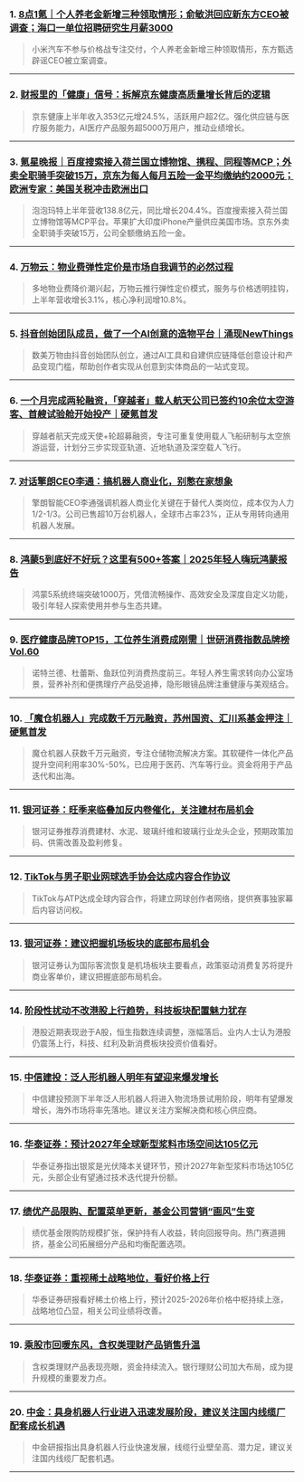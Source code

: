 ### 1. [8点1氪｜个人养老金新增三种领取情形；俞敏洪回应新东方CEO被调查；海口一单位招聘研究生月薪3000](https://36kr.com/p/3430411193699714?f=rss)

> 小米汽车不参与价格战专注交付，个人养老金新增三种领取情形，东方甄选辟谣CEO被立案调查。

---


### 2. [财报里的「健康」信号：拆解京东健康高质量增长背后的逻辑](https://36kr.com/p/3429788321746313?f=rss)

> 京东健康上半年收入353亿元增24.5%，活跃用户超2亿。强化供应链与医疗服务能力，AI医疗产品服务超5000万用户，推动业绩增长。

---


### 3. [氪星晚报｜百度搜索接入荷兰国立博物馆、携程、同程等MCP；外卖全职骑手突破15万，京东为每人每月五险一金平均缴纳约2000元；欧洲专家：美国关税冲击欧洲出口](https://36kr.com/p/3429353036942722?f=rss)

> 泡泡玛特上半年营收138.8亿元，同比增长204.4%。百度搜索接入荷兰国立博物馆等MCP平台。苹果扩大印度iPhone产量供应美国市场。京东外卖全职骑手突破15万，公司全额缴纳五险一金。

---


### 4. [万物云：物业费弹性定价是市场自我调节的必然过程](https://36kr.com/p/3429541893000577?f=rss)

> 多地物业费降价潮兴起，万物云推行弹性定价模式，服务与价格透明挂钩，上半年营收增长3.1%，核心净利润增10.8%。

---


### 5. [抖音创始团队成员，做了一个AI创意的造物平台｜涌现NewThings](https://36kr.com/p/3429452989288068?f=rss)

> 数美万物由抖音创始团队创立，通过AI工具和自建供应链降低创意设计和产品变现门槛，帮助创作者实现从创意到实体商品的一站式变现。

---


### 6. [一个月完成两轮融资，「穿越者」载人航天公司已签约10余位太空游客、首艘试验舱开始投产｜硬氪首发](https://36kr.com/p/3429302264548742?f=rss)

> 穿越者航天完成天使+轮超募融资，专注可重复使用载人飞船研制与太空旅游运营，计划分三步实现亚轨道、近地轨道及深空载人飞行。

---


### 7. [对话擎朗CEO李通：搞机器人商业化，别憋在家想象](https://36kr.com/p/3429190934711686?f=rss)

> 擎朗智能CEO李通强调机器人商业化关键在于替代人类岗位，成本仅为人力1/2-1/3。公司已售超10万台机器人，全球市占率23%，正从专用转向通用机器人发展。

---


### 8. [鸿蒙5到底好不好玩？这里有500+答案｜2025年轻人嗨玩鸿蒙报告](https://36kr.com/p/3429154251214215?f=rss)

> 鸿蒙5系统终端突破1000万，凭借流畅操作、高效安全及深度自定义功能，吸引年轻人探索使用并参与生态共建。

---


### 9. [医疗健康品牌TOP15，工位养生消费成刚需｜世研消费指数品牌榜Vol.60](https://36kr.com/p/3429152953322887?f=rss)

> 诺特兰德、杜蕾斯、鱼跃位列消费热度前三。年轻人养生需求转向办公室场景，营养补剂和便携理疗产品受追捧，隐形眼镜品牌注重健康与美观结合。

---


### 10. [「魔仓机器人」完成数千万元融资，苏州国资、汇川系基金押注｜硬氪首发](https://36kr.com/p/3429111156313730?f=rss)

> 魔仓机器人获数千万元融资，专注仓储物流解决方案。其软硬件一体化产品提升空间利用率30%-50%，已应用于医药、汽车等行业。资金将用于产品迭代和出海。

---


### 11. [银河证券：旺季来临叠加反内卷催化，关注建材布局机会](https://36kr.com/newsflashes/3430423393029504?f=rss)

> 银河证券推荐消费建材、水泥、玻璃纤维和玻璃行业龙头企业，预期政策加码、供需改善及盈利修复。

---


### 12. [TikTok与男子职业网球选手协会达成内容合作协议](https://36kr.com/newsflashes/3430422941765256?f=rss)

> TikTok与ATP达成全球内容合作，将建立网球创作者网络，提供赛事独家幕后内容访问权。

---


### 13. [银河证券：建议把握机场板块的底部布局机会](https://36kr.com/newsflashes/3430419055414665?f=rss)

> 银河证券认为国际客流恢复是机场板块主要看点，政策驱动消费复苏将提升商业客单价，建议把握底部布局机会。

---


### 14. [阶段性扰动不改港股上行趋势，科技板块配置魅力犹存](https://36kr.com/newsflashes/3430418646699653?f=rss)

> 港股近期表现逊于A股，恒生指数连续调整，涨幅落后。业内人士认为港股仍震荡上行，科技、红利及新消费板块投资价值看好。

---


### 15. [中信建投：泛人形机器人明年有望迎来爆发增长](https://36kr.com/newsflashes/3430417650781833?f=rss)

> 中信建投预测下半年泛人形机器人将进入物流场景试用阶段，明年有望爆发增长，海外市场将率先落地。建议关注方案解决商和核心供应商。

---


### 16. [华泰证券：预计2027年全球新型浆料市场空间达105亿元](https://36kr.com/newsflashes/3430417287270024?f=rss)

> 华泰证券指出银浆是光伏降本关键环节，预计2027年新型浆料市场达105亿元，头部企业有望通过技术迭代提升份额。

---


### 17. [绩优产品限购、配置菜单更新，基金公司营销“画风”生变](https://36kr.com/newsflashes/3430412428119684?f=rss)

> 绩优基金限购防规模扩张，保护持有人收益，转向回报导向。热门赛道拥挤，基金公司拓展细分产品和均衡配置选项。

---


### 18. [华泰证券：重视稀土战略地位，看好价格上行](https://36kr.com/newsflashes/3430411543645826?f=rss)

> 华泰证券研报看好稀土价格上行，预计2025-2026年价格中枢持续上涨，战略地位凸显，相关公司业绩将改善。

---


### 19. [乘股市回暖东风，含权类理财产品销售升温](https://36kr.com/newsflashes/3430411173989761?f=rss)

> 含权类理财产品表现亮眼，资金持续流入。银行理财公司加大布局，成为提升规模的重要发力点。

---


### 20. [中金：具身机器人行业进入迅速发展阶段，建议关注国内线缆厂配套成长机遇](https://36kr.com/newsflashes/3430409933852297?f=rss)

> 中金研报指出具身机器人行业快速发展，线缆行业壁垒高、潜力足，建议关注国内线缆厂配套机遇。

---


